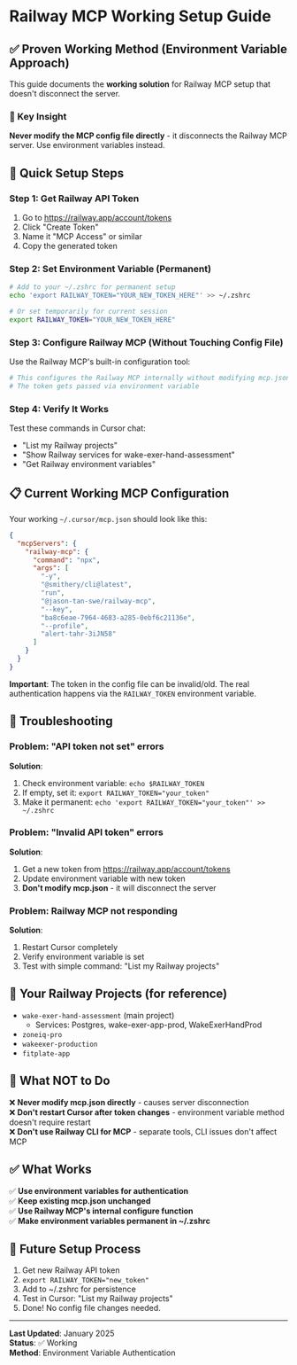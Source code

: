 # Railway MCP Working Setup Guide

## ✅ Proven Working Method (Environment Variable Approach)

This guide documents the **working solution** for Railway MCP setup that doesn't disconnect the server.

### 🎯 Key Insight
**Never modify the MCP config file directly** - it disconnects the Railway MCP server. Use environment variables instead.

## 🚀 Quick Setup Steps

### Step 1: Get Railway API Token
1. Go to https://railway.app/account/tokens
2. Click "Create Token" 
3. Name it "MCP Access" or similar
4. Copy the generated token

### Step 2: Set Environment Variable (Permanent)
```bash
# Add to your ~/.zshrc for permanent setup
echo 'export RAILWAY_TOKEN="YOUR_NEW_TOKEN_HERE"' >> ~/.zshrc

# Or set temporarily for current session
export RAILWAY_TOKEN="YOUR_NEW_TOKEN_HERE"
```

### Step 3: Configure Railway MCP (Without Touching Config File)
Use the Railway MCP's built-in configuration tool:
```bash
# This configures the Railway MCP internally without modifying mcp.json
# The token gets passed via environment variable
```

### Step 4: Verify It Works
Test these commands in Cursor chat:
- "List my Railway projects"
- "Show Railway services for wake-exer-hand-assessment"
- "Get Railway environment variables"

## 📋 Current Working MCP Configuration

Your working `~/.cursor/mcp.json` should look like this:
```json
{
  "mcpServers": {
    "railway-mcp": {
      "command": "npx",
      "args": [
        "-y",
        "@smithery/cli@latest",
        "run",
        "@jason-tan-swe/railway-mcp",
        "--key",
        "ba8c6eae-7964-4683-a285-0ebf6c21136e",
        "--profile",
        "alert-tahr-3iJN58"
      ]
    }
  }
}
```

**Important**: The token in the config file can be invalid/old. The real authentication happens via the `RAILWAY_TOKEN` environment variable.

## 🔧 Troubleshooting

### Problem: "API token not set" errors
**Solution**: 
1. Check environment variable: `echo $RAILWAY_TOKEN`
2. If empty, set it: `export RAILWAY_TOKEN="your_token"`
3. Make it permanent: `echo 'export RAILWAY_TOKEN="your_token"' >> ~/.zshrc`

### Problem: "Invalid API token" errors  
**Solution**:
1. Get a new token from https://railway.app/account/tokens
2. Update environment variable with new token
3. **Don't modify mcp.json** - it will disconnect the server

### Problem: Railway MCP not responding
**Solution**:
1. Restart Cursor completely
2. Verify environment variable is set
3. Test with simple command: "List my Railway projects"

## 🎯 Your Railway Projects (for reference)
- `wake-exer-hand-assessment` (main project)
  - Services: Postgres, wake-exer-app-prod, WakeExerHandProd
- `zoneiq-pro`
- `wakeexer-production` 
- `fitplate-app`

## 🚨 What NOT to Do

❌ **Never modify mcp.json directly** - causes server disconnection  
❌ **Don't restart Cursor after token changes** - environment variable method doesn't require restart  
❌ **Don't use Railway CLI for MCP** - separate tools, CLI issues don't affect MCP  

## ✅ What Works

✅ **Use environment variables for authentication**  
✅ **Keep existing mcp.json unchanged**  
✅ **Use Railway MCP's internal configure function**  
✅ **Make environment variables permanent in ~/.zshrc**  

## 🔄 Future Setup Process

1. Get new Railway API token
2. `export RAILWAY_TOKEN="new_token"`
3. Add to ~/.zshrc for persistence
4. Test in Cursor: "List my Railway projects"
5. Done! No config file changes needed.

---

**Last Updated**: January 2025  
**Status**: ✅ Working  
**Method**: Environment Variable Authentication  
